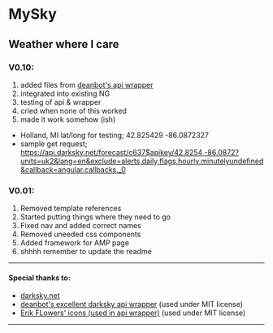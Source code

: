 # MySky
## Weather where I care

### V0.10:
1. added files from [deanbot's api wrapper](https://github.com/deanbot/angular-dark-sky)
  1. integrated into existing NG
  2. testing of api & wrapper
2. cried when none of this worked
3. made it work somehow (ish)
* Holland, MI lat/long for testing; 42.825429 -86.0872327
* sample get request; https://api.darksky.net/forecast/c637$apikey/42.8254,-86.0872?units=uk2&lang=en&exclude=alerts,daily,flags,hourly,minutelyundefined&callback=angular.callbacks._0


### V0.01:
1. Removed template references
2. Started putting things where they need to go
3. Fixed nav and added correct names
4. Removed uneeded css components
5. Added framework for AMP page
6. shhhh remember to update the readme

_____
#### Special thanks to:
* [darksky.net](https://darksky.net)
* [deanbot's excellent darksky api wrapper](https://github.com/deanbot/angular-dark-sky) (used under MIT license)
* [Erik FLowers' icons (used in api wrapper)](http://erikflowers.github.io/weather-icons/) (used under MIT license)
_____